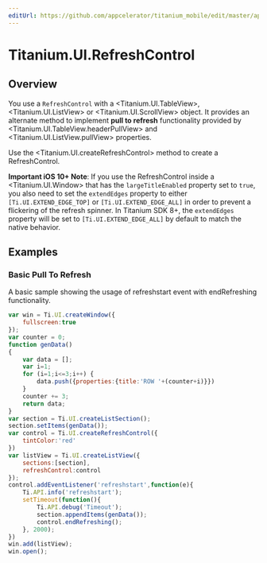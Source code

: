```yaml
---
editUrl: https://github.com/appcelerator/titanium_mobile/edit/master/apidoc/Titanium/UI/RefreshControl.yml
---
```

# Titanium.UI.RefreshControl

<TypeHeader/>

## Overview

You use a `RefreshControl` with a <Titanium.UI.TableView>, <Titanium.UI.ListView> or <Titanium.UI.ScrollView> object. 
It provides an alternate method to implement **pull to refresh** functionality provided by 
<Titanium.UI.TableView.headerPullView> and <Titanium.UI.ListView.pullView> properties.

Use the <Titanium.UI.createRefreshControl> method to create a RefreshControl.

**Important iOS 10+ Note**: If you use the RefreshControl inside a <Titanium.UI.Window> that has the `largeTitleEnabled` property
set to `true`, you also need to set the `extendEdges` property to either `[Ti.UI.EXTEND_EDGE_TOP]` or `[Ti.UI.EXTEND_EDGE_ALL]`
in order to prevent a flickering of the refresh spinner. In Titanium SDK 8+, the `extendEdges` property will be set to `[Ti.UI.EXTEND_EDGE_ALL]`
by default to match the native behavior.

## Examples

### Basic Pull To Refresh

A basic sample showing the usage of refreshstart event with endRefreshing functionality.

``` js
var win = Ti.UI.createWindow({
    fullscreen:true
});
var counter = 0;
function genData()
{
    var data = [];
    var i=1;
    for (i=1;i<=3;i++) {
        data.push({properties:{title:'ROW '+(counter+i)}})
    }
    counter += 3;
    return data;
}
var section = Ti.UI.createListSection();
section.setItems(genData());
var control = Ti.UI.createRefreshControl({
    tintColor:'red'
})
var listView = Ti.UI.createListView({
    sections:[section],
    refreshControl:control
});
control.addEventListener('refreshstart',function(e){
    Ti.API.info('refreshstart');
    setTimeout(function(){
        Ti.API.debug('Timeout');
        section.appendItems(genData());
        control.endRefreshing();
    }, 2000);
})
win.add(listView);
win.open();
```

<ApiDocs/>
